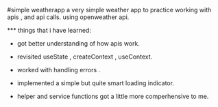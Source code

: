 #simple weatherapp
a very simple weather app to practice working with apis , and api calls.
using openweather api.

\*\*\* things that i have learned:

- got better understanding of how apis work.

* revisited useState , createContext , useContext.

* worked with handling errors .

* implemented a simple but quite smart loading indicator.

* helper and service functions got a little more comperhensive to me.
